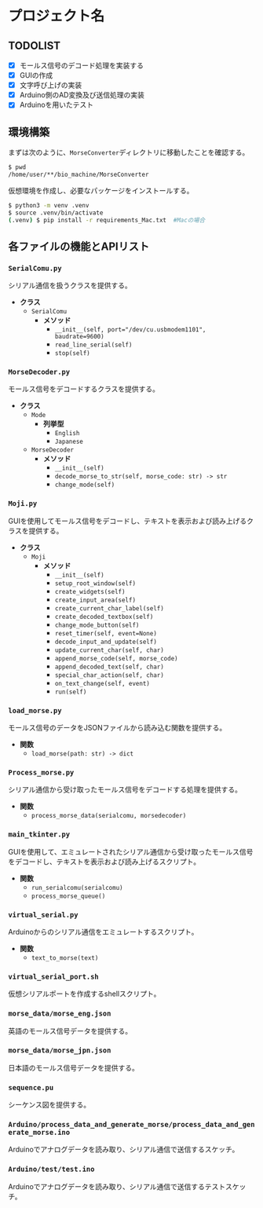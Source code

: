 # プロジェクト名

## TODOLIST
- [x] モールス信号のデコード処理を実装する
- [x] GUIの作成
- [x] 文字呼び上げの実装
- [x] Arduino側のAD変換及び送信処理の実装
- [x] Arduinoを用いたテスト

## 環境構築
まずは次のように、`MorseConverter`ディレクトリに移動したことを確認する。
```bash
$ pwd
/home/user/**/bio_machine/MorseConverter
```
仮想環境を作成し、必要なパッケージをインストールする。
```bash
$ python3 -m venv .venv
$ source .venv/bin/activate
(.venv) $ pip install -r requirements_Mac.txt  #Macの場合
```

## 各ファイルの機能とAPIリスト

### `SerialComu.py`
シリアル通信を扱うクラスを提供する。
- **クラス**
  - `SerialComu`
    - **メソッド**
      - `__init__(self, port="/dev/cu.usbmodem1101", baudrate=9600)`
      - `read_line_serial(self)`
      - `stop(self)`

### `MorseDecoder.py`
モールス信号をデコードするクラスを提供する。
- **クラス**
  - `Mode`
    - **列挙型**
      - `English`
      - `Japanese`
  - `MorseDecoder`
    - **メソッド**
      - `__init__(self)`
      - `decode_morse_to_str(self, morse_code: str) -> str`
      - `change_mode(self)`

### `Moji.py`
GUIを使用してモールス信号をデコードし、テキストを表示および読み上げるクラスを提供する。
- **クラス**
  - `Moji`
    - **メソッド**
      - `__init__(self)`
      - `setup_root_window(self)`
      - `create_widgets(self)`
      - `create_input_area(self)`
      - `create_current_char_label(self)`
      - `create_decoded_textbox(self)`
      - `change_mode_button(self)`
      - `reset_timer(self, event=None)`
      - `decode_input_and_update(self)`
      - `update_current_char(self, char)`
      - `append_morse_code(self, morse_code)`
      - `append_decoded_text(self, char)`
      - `special_char_action(self, char)`
      - `on_text_change(self, event)`
      - `run(self)`

### `load_morse.py`
モールス信号のデータをJSONファイルから読み込む関数を提供する。
- **関数**
  - `load_morse(path: str) -> dict`

### `Process_morse.py`
シリアル通信から受け取ったモールス信号をデコードする処理を提供する。
- **関数**
  - `process_morse_data(serialcomu, morsedecoder)`

### `main_tkinter.py`
GUIを使用して、エミュレートされたシリアル通信から受け取ったモールス信号をデコードし、テキストを表示および読み上げるスクリプト。
- **関数**
  - `run_serialcomu(serialcomu)`
  - `process_morse_queue()`

### `virtual_serial.py`
Arduinoからのシリアル通信をエミュレートするスクリプト。
- **関数**
  - `text_to_morse(text)`

### `virtual_serial_port.sh`
仮想シリアルポートを作成するshellスクリプト。

### `morse_data/morse_eng.json`
英語のモールス信号データを提供する。

### `morse_data/morse_jpn.json`
日本語のモールス信号データを提供する。

### `sequence.pu`
シーケンス図を提供する。

### `Arduino/process_data_and_generate_morse/process_data_and_generate_morse.ino`
Arduinoでアナログデータを読み取り、シリアル通信で送信するスケッチ。

### `Arduino/test/test.ino`
Arduinoでアナログデータを読み取り、シリアル通信で送信するテストスケッチ。
